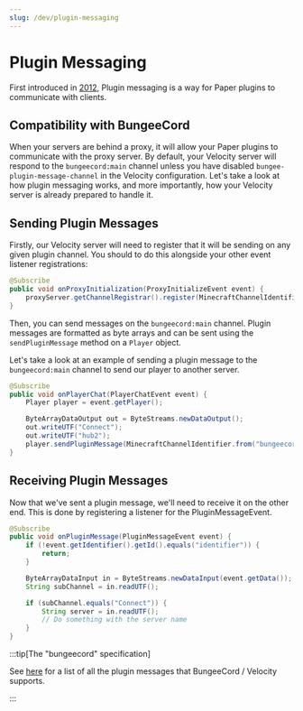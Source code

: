```yaml
---
slug: /dev/plugin-messaging
---
```


# Plugin Messaging

First introduced in [2012](https://web.archive.org/web/20220711204310/https://dinnerbone.com/blog/2012/01/13/minecraft-plugin-channels-messaging/),
Plugin messaging is a way for Paper plugins to communicate with clients. 

## Compatibility with BungeeCord

When your servers are behind a proxy, it will allow your Paper plugins to communicate with the proxy server.
By default, your Velocity server will respond to the `bungeecord:main` channel unless you have disabled 
`bungee-plugin-message-channel` in the Velocity configuration. Let's take a look at how plugin messaging works, 
and more importantly, how your Velocity server is already prepared to handle it.

## Sending Plugin Messages

Firstly, our Velocity server will need to register that it will be sending on any given plugin channel. 
You should to do this alongside your other event listener registrations:

```java
@Subscribe
public void onProxyInitialization(ProxyInitializeEvent event) {
    proxyServer.getChannelRegistrar().register(MinecraftChannelIdentifier.from("bungeecord:main"));
}
```

Then, you can send messages on the `bungeecord:main` channel.
Plugin messages are formatted as byte arrays and can be sent using the `sendPluginMessage` method on a `Player` object.

Let's take a look at an example of sending a plugin message to the `bungeecord:main` channel to send our player to another server.

```java
@Subscribe
public void onPlayerChat(PlayerChatEvent event) {
    Player player = event.getPlayer();

    ByteArrayDataOutput out = ByteStreams.newDataOutput();
    out.writeUTF("Connect");
    out.writeUTF("hub2");
    player.sendPluginMessage(MinecraftChannelIdentifier.from("bungeecord:main"), out.toByteArray());
}
```

## Receiving Plugin Messages

Now that we've sent a plugin message, we'll need to receive it on the other end.
This is done by registering a listener for the PluginMessageEvent.

```java
@Subscribe
public void onPluginMessage(PluginMessageEvent event) {
    if (!event.getIdentifier().getId().equals("identifier")) {
        return;
    }

    ByteArrayDataInput in = ByteStreams.newDataInput(event.getData());
    String subChannel = in.readUTF();

    if (subChannel.equals("Connect")) {
        String server = in.readUTF();
        // Do something with the server name
    }
}
```

:::tip[The "bungeecord" specification]

See [here](/paper/dev/plugin-messaging#bungeecord-plugin-message-types) for a list of all the plugin messages that BungeeCord / Velocity supports.

:::
